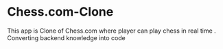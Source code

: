 # Chess.com-Clone
This app is Clone of Chess.com where player can play chess in real time . Converting backend knowledge into code 

